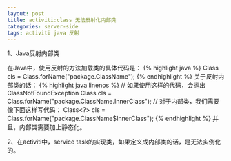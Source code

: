 ```yaml
---
layout: post
title: activiti:class 无法反射化内部类
categories: server-side
tags: activiti java 反射
---
```

1、Java反射内部类

在Java中，使用反射的方法加载类的具体代码是：
{% highlight java %}
Class<?> cls = Class.forName("package.ClassName");
{% endhighlight %}
关于反射内部类的话：
{% highlight java linenos %}
// 如果使用这样的代码，会抛出ClassNotFoundException
Class<?> cls = Class.forName("package.ClassName.InnerClass");
// 对于内部类，我们需要像下面这样写代码：
Class<?> cls = Class.forName("package.ClassName$InnerClass");
{% endhighlight %}
并且，内部类需要加上静态化。

2、在activiti中，service task的实现类，如果定义成内部类的话，是无法实例化的。